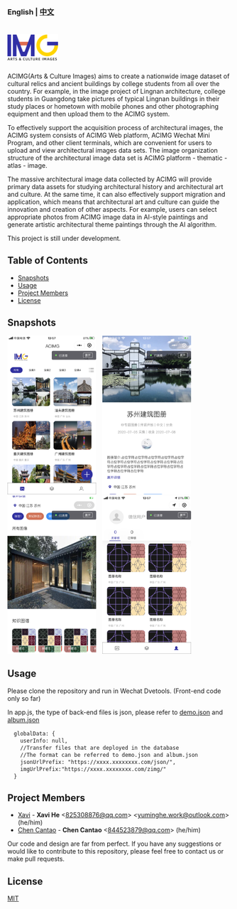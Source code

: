 ### English | [中文](./Chinese_Introduction)

# <img src='./images/logo.png' height='60'/>

ACIMG(Arts & Culture Images) aims to create a nationwide image dataset of cultural relics and ancient buildings by college students from all over the country.  For example, in the image project of Lingnan architecture, college students in Guangdong take pictures of typical Lingnan buildings in their study places or hometown with mobile phones and other photographing equipment and then upload them to the ACIMG system.

To effectively support the acquisition process of architectural images, the ACIMG system consists of ACIMG Web platform, ACIMG Wechat Mini Program, and other client terminals, which are convenient for users to upload and view architectural images data sets. The image organization structure of the architectural image data set is ACIMG platform - thematic - atlas - image.

The massive architectural image data collected by ACIMG will provide primary data assets for studying architectural history and architectural art and culture. At the same time, it can also effectively support migration and application, which means that architectural art and culture can guide the innovation and creation of other aspects. For example, users can select appropriate photos from ACIMG image data in AI-style paintings and generate artistic architectural theme paintings through the AI algorithm.

This project is still under development.

## Table of Contents
* [Snapshots](#Snapshots)
* [Usage](#Usage)
* [Project Members](#Project_Members)
* [License](#License)

## Snapshots <a name="Snapshots"></a>

<img src='./images/altas.png' width='200'/>&emsp;<img src='./images/detail1.png' width='200'/>&emsp;<img src='./images/detail2.png' width='200'/>&emsp;<img src='./images/my.png' width='200'/>

## Usage <a name="Usage"></a>

Please clone the repository and run in Wechat Dvetools. (Front-end code only so far)

In app.js, the type of back-end files is json, please refer to [demo.json](./data/demo.json) and [album.json](./data/album.json)

```
  globalData: {
    userInfo: null,
    //Transfer files that are deployed in the database
    //The format can be referred to demo.json and album.json
    jsonUrlPrefix: "https://xxxx.xxxxxxxx.com/json/",
    imgUrlPrefix:"https://xxxx.xxxxxxxx.com/zimg/"
  }
```

## Project Members <a name="Project_Members"></a>
- [Xavi](https://github.com/HeXavi8) - **Xavi He** &lt;825308876@qq.com&gt; &lt;yuminghe.work@outlook.com&gt;(he/him)
- [Chen Cantao](https://github.com/JustForStudy064) - **Chen Cantao** &lt;844523879@qq.com&gt; (he/him)

Our code and design are far from perfect. If you have any suggestions or would like to contribute to this repository, please feel free to contact us or make pull requests. </br>

## License <a name="License"></a>
[MIT](./LICENSE)
